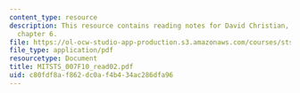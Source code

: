```yaml
---
content_type: resource
description: This resource contains reading notes for David Christian, maps of time,
  chapter 6.
file: https://ol-ocw-studio-app-production.s3.amazonaws.com/courses/sts-007-technology-in-history-fall-2010/c80fdf8af862dc0af4b434ac286dfa96_MITSTS_007F10_read02.pdf
file_type: application/pdf
resourcetype: Document
title: MITSTS_007F10_read02.pdf
uid: c80fdf8a-f862-dc0a-f4b4-34ac286dfa96
---
```

